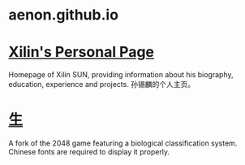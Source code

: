 aenon.github.io
===============
[Xilin's Personal Page](http://aenon.github.io)
===
Homepage of Xilin SUN, providing information about his biography, education, experience and projects.
孙锡麟的个人主页。

[生](http://aenon.github.io/life)
===
A fork of the 2048 game featuring a biological classification system.
Chinese fonts are required to display it properly.
